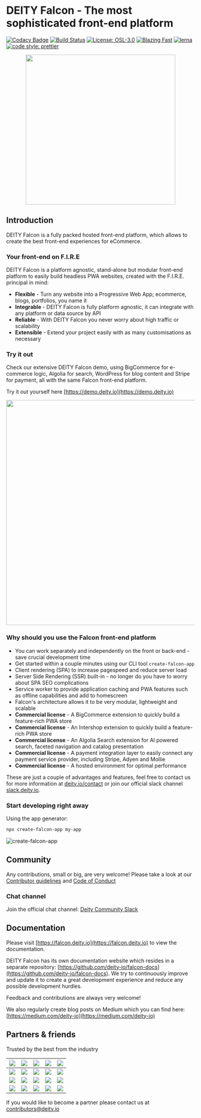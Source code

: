 # DEITY Falcon - The most sophisticated front-end platform

[![Codacy Badge](https://api.codacy.com/project/badge/Grade/b8b60963bac941f081de64671ae8b7fd)](https://app.codacy.com/app/Deity/falcon?utm_source=github.com&utm_medium=referral&utm_content=deity-io/falcon&utm_campaign=Badge_Grade_Settings)
[![Build Status](https://gitlab.com/deity-io/falcon/badges/master/pipeline.svg)](https://gitlab.com/deity-io/falcon/commits/master)
[![License: OSL-3.0](https://img.shields.io/badge/license-OSL--3.0-yellow.svg?style=flat-square)](https://opensource.org/licenses/OSL-3.0)
[![Blazing Fast](https://img.shields.io/badge/speed-blazing%20%F0%9F%94%A5-brightgreen.svg?style=flat-square)](https://twitter.com/acdlite/status/974390255393505280)
[![lerna](https://img.shields.io/badge/maintained%20with-lerna-cc00ff.svg?style=flat-square)](https://lernajs.io/)
[![code style: prettier](https://img.shields.io/badge/code_style-prettier-ff69b4.svg?style=flat-square)](https://github.com/prettier/prettier)

<p align="center">
  <img alight="center" width="400" src="https://falcon.deity.io/docs/assets/logo-falcon-v2.png" />
</p>

## Introduction

DEITY Falcon is a fully packed hosted front-end platform, which allows to create the best front-end experiences for eCommerce.

### Your front-end on F.I.R.E

DEITY Falcon is a platform agnostic, stand-alone but modular front-end platform to easily build headless PWA websites, created with the F.I.R.E. principal in mind:

- **Flexible** - Turn any website into a Progressive Web App; ecommerce, blogs, portfolios, you name it
- **Integrable** - DEITY Falcon is fully platform agnostic, it can integrate with any platform or data source by API
- **Reliable** - With DEITY Falcon you never worry about high traffic or scalability
- **Extensible** - Extend your project easily with as many customisations as necessary

### Try it out

Check our extensive DEITY Falcon demo, using BigCommerce for e-commerce logic, Algolia for search, WordPress for blog content and Stripe for payment, all with the same Falcon front-end platform.

Try it out yourself here [https://demo.deity.io](https://demo.deity.io)

<p align="center">
  <img alight="center" width="600" src="https://falcon.deity.io/docs/assets/mobile-falcon-for-bigcommerce.png" />
</p>

### Why should you use the Falcon front-end platform

- You can work separately and independently on the front or back-end - save crucial development time
- Get started within a couple minutes using our CLI tool `create-falcon-app`
- Client rendering (SPA) to increase pagespeed and reduce server load
- Server Side Rendering (SSR) built-in - no longer do you have to worry about SPA SEO complications
- Service worker to provide application caching and PWA features such as offline capabilities and add to homescreen
- Falcon's architecture allows it to be very modular, lightweight and scalable
- **Commercial license** - A BigCommerce extension to quickly build a feature-rich PWA store
- **Commercial license** - An Intershop extension to quickly build a feature-rich PWA store
- **Commercial license** - An Algolia Search extension for AI powered search, faceted navigation and catalog presentation
- **Commercial license** - A payment integration layer to easily connect any payment service provider, including Stripe, Adyen and Mollie
- **Commercial license** - A hosted environment for optimal performance

These are just a couple of advantages and features, feel free to contact us for more information at [deity.io/contact](deity.io/contact) or join our official slack channel [slack.deity.io](slack.deity.io).

### Start developing right away

Using the app generator:

```bash
npx create-falcon-app my-app
```

![create-falcon-app](https://user-images.githubusercontent.com/40865297/48708977-64cd4a80-ec04-11e8-80cf-757db1610bf1.gif)

## Community

Any contributions, small or big, are very welcome! Please take a look at our [Contributor guidelines](https://github.com/deity-io/falcon/blob/master/.github/CONTRIBUTING.md) and [Code of Conduct](https://github.com/deity-io/falcon/blob/master/.github/CODE_OF_CONDUCT.md)

### Chat channel

Join the official chat channel: [Deity Community Slack](http://slack.deity.io)

## Documentation

Please visit [https://falcon.deity.io](https://falcon.deity.io) to view the documentation.

DEITY Falcon has its own documentation website which resides in a separate repository: [https://github.com/deity-io/falcon-docs](https://github.com/deity-io/falcon-docs). We try to continuously improve and update it to create a great development experience and reduce any possible development hurdles.

Feedback and contributions are always very welcome!

We also regularly create blog posts on Medium which you can find here: [https://medium.com/deity-io](https://medium.com/deity-io)

## Partners & friends

Trusted by the best from the industry

<img src="https://falcon.deity.io/docs/assets/shipperhq.png" />|<img src="https://falcon.deity.io/docs/assets/algolia.png" />|<img src="https://falcon.deity.io/docs/assets/adyen.png" />|<img src="https://falcon.deity.io/docs/assets/bigcommerce.png" />|<img src="https://falcon.deity.io/docs/assets/typo3.png" />
-|-|-|-|-
<img src="https://falcon.deity.io/docs/assets/hypernode.png" />|<img src="https://falcon.deity.io/docs/assets/logicspot.png" />|<img src="https://falcon.deity.io/docs/assets/proud-nerds.png" />|<img src="https://falcon.deity.io/docs/assets/bit-expert.png" />|<img src="https://falcon.deity.io/docs/assets/gene.png" />
<img src="https://falcon.deity.io/docs/assets/inchoo.png" />|<img src="https://falcon.deity.io/docs/assets/elgentos.png" />|<img src="https://falcon.deity.io/docs/assets/dnz.png" />|<img src="https://falcon.deity.io/docs/assets/interactiv4.png" />|<img src="https://falcon.deity.io/docs/assets/mage-specialist.png" />
<img src="https://falcon.deity.io/docs/assets/mollie.png" />|<img src="https://falcon.deity.io/docs/assets/thesio.png" />|<img src="https://falcon.deity.io/docs/assets/object-source.png" />|<img src="https://falcon.deity.io/docs/assets/vsee.png" />|<img src="https://falcon.deity.io/docs/assets/integer_net.png" />

If you would like to become a partner please contact us at contributors@deity.io
